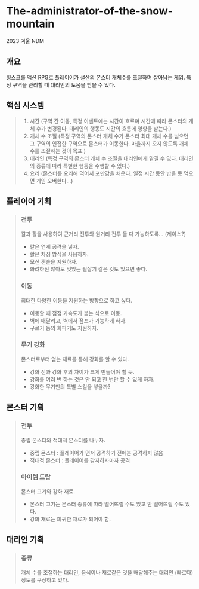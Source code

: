 # The-administrator-of-the-snow-mountain
2023 겨울 NDM   
## 개요
횡스크롤 액션 RPG로 플레이어가 설산의 몬스터 개체수를 조절하며 살아남는 게임. 특정 구역을 관리할 때 대리인의 도움을 받을 수 있다.   
## 핵심 시스템 
 > 1. 시간 (구역 간 이동, 특정 이벤트에는 시간이 흐르며 시간에 따라 몬스터의 개체 수가 변경된다. 대리인의 행동도 시간의 흐름에 영향을 받는다.)
 > 2. 개체 수 조절 (특정 구역의 몬스터 개체 수가 몬스터 최대 개체 수를 넘으면 그 구역의 인접한 구역으로 몬스터가 이동한다. 마을까지 오지 않도록 개체 수를 조절하는 것이 목표.)
 > 3. 대리인 (특정 구역의 몬스터 개체 수 조절을 대리인에게 맡길 수 있다. 대리인의 종류에 따라 특별한 행동을 수행할 수 있다.)
 > 4. 요리 (몬스터를 요리해 먹어서 포만감을 채운다. 일정 시간 동안 밥을 못 먹으면 게임 오버한다...)

## 플레이어 기획
> ### 전투
> 칼과 활을 사용하여 근거리 전투와 원거리 전투 둘 다 가능하도록... (제이스?)
> + 칼은 연계 공격을 넣자.
> + 활은 차징 방식을 사용하자.
> + 모션 캔슬을 지원하자.
> + 화려하진 않아도 멋있는 필살기 같은 것도 있으면 좋다.
> ### 이동
> 최대한 다양한 이동을 지원하는 방향으로 하고 싶다.
> + 이동할 때 점점 가속도가 붙는 식으로 이동.
> + 벽에 매달리고, 벽에서 점프가 가능하게 하자.
> + 구르기 등의 회피기도 지원하자.
> ### 무기 강화
> 몬스터로부터 얻는 재료를 통해 강화를 할 수 있다.
> + 강화 전과 강화 후의 차이가 크게 만들어야 할 듯. 
> + 강화를 여러 번 하는 것은 안 되고 한 번만 할 수 있게 하자.
> + 강화한 무기만의 특별 스킬을 넣을까?

## 몬스터 기획
> ### 전투
> 중립 몬스터와 적대적 몬스터를 나누자.
> + 중립 몬스터 : 플레이어가 먼저 공격하기 전에는 공격하지 않음
> + 적대적 몬스터 : 플레이어를 감지하자마자 공격
> ### 아이템 드랍
> 몬스터 고기와 강화 재료.
> + 몬스터 고기는 몬스터 종류에 따라 떨어뜨릴 수도 있고 안 떨어뜨릴 수도 있다.
> + 강화 재료는 희귀한 재료가 되어야 함.

## 대리인 기획
> ### 종류
> 개체 수를 조절하는 대리인, 음식이나 재료같은 것을 배달해주는 대리인 (빠르다) 정도를 구상하고 있다.


